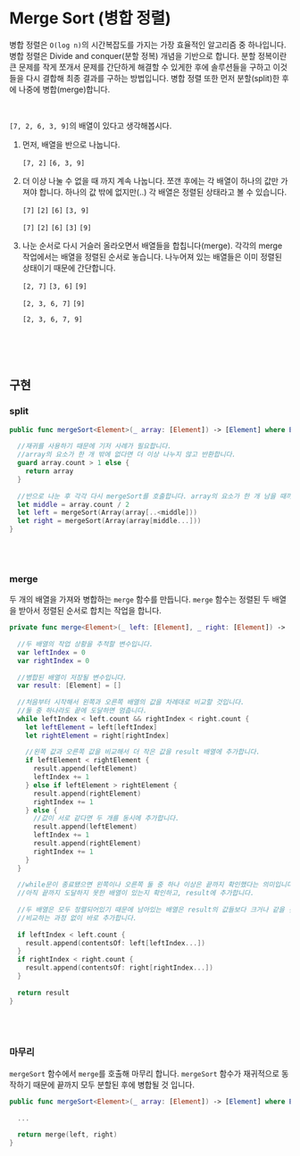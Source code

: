 # Merge Sort (병합 정렬)

병합 정렬은 `O(log n)`의 시간복잡도를 가지는 가장 효율적인 알고리즘 중 하나입니다. 병합 정렬은 Divide and conquer(분할 정복) 개념을 기반으로 합니다. 분할 정복이란 큰 문제를 작게 쪼개서 문제를 간단하게 해결할 수 있게한 후에 솔루션들을 구하고 이것들을 다시 결합해 최종 결과를 구하는 방법입니다. 병합 정렬 또한 먼저 분할(split)한 후에 나중에 병합(merge)합니다.

<br />

`[7, 2, 6, 3, 9]`의 배열이 있다고 생각해봅시다.

1. 먼저, 배열을 반으로 나눕니다.

   `[7, 2]` `[6, 3, 9]`

2. 더 이상 나눌 수 없을 때 까지 계속 나눕니다. 쪼갠 후에는 각 배열이 하나의 값만 가져야 합니다. 하나의 값 밖에 없지만(..) 각 배열은 정렬된 상태라고 볼 수 있습니다.

   `[7]` `[2]` `[6]` `[3, 9]`

   `[7]` `[2]` `[6]` `[3]` `[9]`

3. 나눈 순서로 다시 거슬러 올라오면서 배열들을 합칩니다(merge). 각각의 merge 작업에서는 배열을 정렬된 순서로 놓습니다. 나누어져 있는 배열들은 이미 정렬된 상태이기 때문에 간단합니다.

   `[2, 7]` `[3, 6]` `[9]`

   `[2, 3, 6, 7]` `[9]`

   `[2, 3, 6, 7, 9]`

<br /><br /><br />

## 구현

### split

```swift
public func mergeSort<Element>(_ array: [Element]) -> [Element] where Element: Comparable {
  
  //재귀를 사용하기 때문에 기저 사례가 필요합니다.
  //array의 요소가 한 개 밖에 없다면 더 이상 나누지 않고 반환합니다.
  guard array.count > 1 else {
    return array
  }
  
  //반으로 나눈 후 각각 다시 mergeSort를 호출합니다. array의 요소가 한 개 남을 때까지 split을 반복할 것입니다.
  let middle = array.count / 2
  let left = mergeSort(Array(array[..<middle]))
  let right = mergeSort(Array(array[middle...]))
}
```

<br /><br />

### merge

두 개의 배열을 가져와 병합하는 `merge` 함수를 만듭니다. `merge` 함수는 정렬된 두 배열을 받아서 정렬된 순서로 합치는 작업을 합니다.

```swift
private func merge<Element>(_ left: [Element], _ right: [Element]) -> [Element] where Element: Comparable {
  
  //두 배열의 작업 상황을 추적할 변수입니다.
  var leftIndex = 0
  var rightIndex = 0
  
  //병합된 배열이 저장될 변수입니다.
  var result: [Element] = []
  
  //처음부터 시작해서 왼쪽과 오른쪽 배열의 값을 차례대로 비교할 것입니다.
  //둘 중 하나라도 끝에 도달하면 멈춥니다.
  while leftIndex < left.count && rightIndex < right.count {
    let leftElement = left[leftIndex]
    let rightElement = right[rightIndex]
    
    //왼쪽 값과 오른쪽 값을 비교해서 더 작은 값을 result 배열에 추가합니다.
    if leftElement < rightElement {
      result.append(leftElement)
      leftIndex += 1
    } else if leftElement > rightElement {
      result.append(rightElement)
      rightIndex += 1
    } else {
      //값이 서로 같다면 두 개를 동시에 추가합니다.
      result.append(leftElement)
      leftIndex += 1
      result.append(rightElement)
      rightIndex += 1
    }
  }
  
  //while문이 종료됐으면 왼쪽이나 오른쪽 둘 중 하나 이상은 끝까지 확인했다는 의미입니다.
  //아직 끝까지 도달하지 못한 배열이 있는지 확인하고, result에 추가합니다.
  
  //두 배열은 모두 정렬되어있기 때문에 남아있는 배열은 result의 값들보다 크거나 같을 것 입니다.
  //비교하는 과정 없이 바로 추가합니다.
  
  if leftIndex < left.count {
    result.append(contentsOf: left[leftIndex...])
  }
  if rightIndex < right.count {
    result.append(contentsOf: right[rightIndex...])
  }
  
  return result
}
```

<br /><br />

### 마무리

`mergeSort` 함수에서 `merge`를 호출해 마무리 합니다. `mergeSort` 함수가 재귀적으로 동작하기 때문에 끝까지 모두 분할된 후에 병합될 것 입니다.

```swift
public func mergeSort<Element>(_ array: [Element]) -> [Element] where Element: Comparable {
  
  ...
  
  return merge(left, right)
}
```

